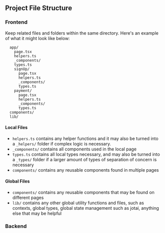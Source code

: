 ## Project File Structure
### Frontend
Keep related files and folders within the same directory. Here's an example of what it might look like below:
```
  app/
    page.tsx
    helpers.ts
    _components/
    types.ts
    signUp/
      page.tsx
      helpers.ts
      _components/
      types.ts
    payment/
      page.tsx
      helpers.ts
      _components/
      types.ts
  components/
  lib/
``` 
#### Local Files
- `helpers.ts` contains any helper functions and it may also be turned into a `_helpers/` folder if complex logic is necessary. 
- `_components/` contains all components used in the local page
- `types.ts` contains all local types necessary, and may also be turned into a `_types/` folder if a larger amount of types of separation of concern is necessary
- `components/` contains any reusable components found in multiple pages
#### Global Files
- `components/` contains any reusable components that may be found on different pages
- `lib/` contains any other global utility functions and files, such as contexts, global types, global state management such as jotai, anything else that may be helpful

### Backend